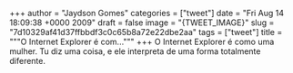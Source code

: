 
+++
author = "Jaydson Gomes"
categories = ["tweet"]
date = "Fri Aug 14 18:09:38 +0000 2009"
draft = false
image = "{TWEET_IMAGE}"
slug = "7d10329af41d37ffbbdf3c0c65b8a72e22dbe2aa"
tags = ["tweet"]
title = """O Internet Explorer é com..."""
+++
O Internet Explorer é como uma mulher. Tu diz uma coisa, e ele interpreta de uma forma totalmente diferente.
